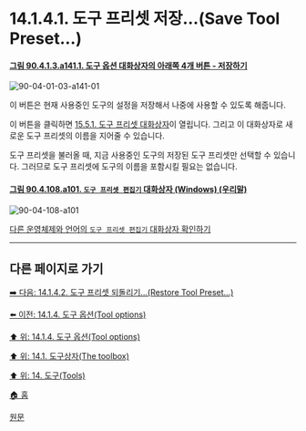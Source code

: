 # 14.1.4.1. 도구 프리셋 저장...(Save Tool Preset...)

<a id="90-04-01-03-a141-01"></a>

#### [그림 90.4.1.3.a141.1. 도구 옵션 대화상자의 아래쪽 4개 버튼 - 저장하기](./90-04-01-03-rectangle_select.md#90-04-01-03-a141-01)
![90-04-01-03-a141-01](https://github.com/wonder13662/gimp/assets/15767104/6927fe74-8bd0-48bf-9d25-09af956c0d7a)

이 버튼은 현재 사용중인 도구의 설정을 저장해서 나중에 사용할 수 있도록 해줍니다.

이 버튼을 클릭하면 [15.5.1. 도구 프리셋 대화상자](./15-05-01-tool-preset-dialog.md)이 열립니다. 그리고 이 대화상자로 새로운 도구 프리셋의 이름을 지어줄 수 있습니다.

도구 프리셋을 불러올 때, 지금 사용중인 도구의 저장된 도구 프리셋만 선택할 수 있습니다. 그러므로 도구 프리셋에 도구의 이름을 포함시킬 필요는 없습니다.

<a id="90-04-108-a101"></a>

#### [그림 90.4.108.a101. `도구 프리셋 편집기` 대화상자 (Windows) (우리말)](./90-04-108-tool_preset_editor.md#90-04-108-a101)
![90-04-108-a101](https://github.com/wonder13662/gimp/assets/15767104/4d9c9ef8-18ca-4b9c-bd95-049f05fc1b0f)

[다른 운영체제와 언어의 `도구 프리셋 편집기` 대화상자 확인하기](./90-04-108-tool_preset_editor.md#90-04-108-a102)

***

## 다른 페이지로 가기

[➡️ 다음: 14.1.4.2. 도구 프리셋 되돌리기...(Restore Tool Preset...)](./14-01-04-02-restore_tool_preset.md)

[⬅️ 이전: 14.1.4. 도구 옵션(Tool options)](./14-01-04-00-tool-options.md)

[⬆️ 위: 14.1.4. 도구 옵션(Tool options)](./14-01-04-00-tool-options.md)

[⬆️ 위: 14.1. 도구상자(The toolbox)](./14-01-00-the-toolbox.md)

[⬆️ 위: 14. 도구(Tools)](./14-00-tools.md)

[🏠 홈](./00-home.md)

[원문](https://docs.gimp.org/2.10/ko/gimp-tools.html#gimp-tool-options-dialog)